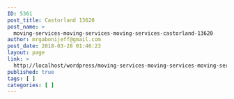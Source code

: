 ```yaml
---
ID: 5361
post_title: Castorland 13620
post_name: >
  moving-services-moving-services-moving-services-castorland-13620
author: mrgabonijeff@gmail.com
post_date: 2018-03-28 01:46:23
layout: page
link: >
  http://localhost/wordpress/moving-services-moving-services-moving-services-castorland-13620/
published: true
tags: [ ]
categories: [ ]
---
```

